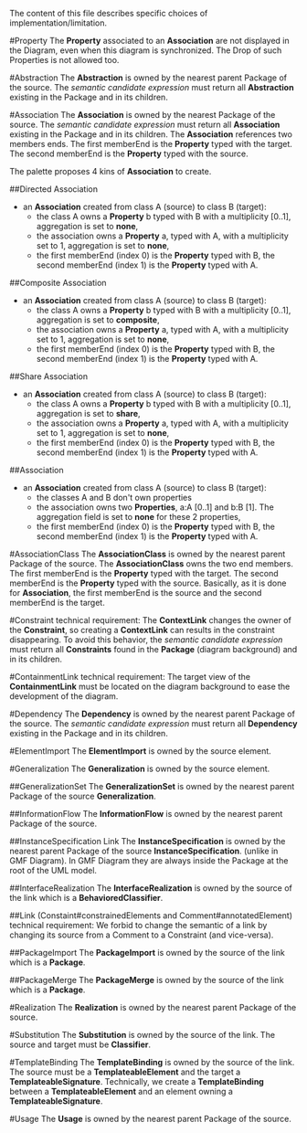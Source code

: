 The content of this file describes specific choices of implementation/limitation.

#Property
The **Property** associated to an **Association** are not displayed in the Diagram, even when this diagram is synchronized. 
The Drop of such Properties is not allowed too.


#Abstraction
The **Abstraction** is owned by the nearest parent Package of the source.
The *semantic candidate expression* must return all **Abstraction** existing in the Package and in its children.

#Association
The **Association** is owned by the nearest Package of the source.
The *semantic candidate expression* must return all **Association** existing in the Package and in its children. The **Association** references two members ends. 
The first memberEnd is the **Property** typed with the target. The second memberEnd is the **Property** typed with the source.

The palette proposes 4 kins of **Association** to create.

##Directed Association
- an **Association** created from class A (source) to class B (target):
	- the class A owns a **Property** b typed with B with a multiplicity [0..1], aggregation is set to **none**,
	- the association owns a **Property** a, typed with A, with a multiplicity set to 1, aggregation is set to **none**,
	- the first memberEnd (index 0) is the **Property** typed with B, the second memberEnd (index 1) is the **Property** typed with A.
	
##Composite Association
- an **Association** created from class A (source) to class B (target):
	- the class A owns a **Property** b typed with B with a multiplicity [0..1], aggregation is set to **composite**,
	- the association owns a **Property** a, typed with A, with a multiplicity set to 1, aggregation is set to **none**,
	- the first memberEnd (index 0) is the **Property** typed with B, the second memberEnd (index 1) is the **Property** typed with A.

##Share Association
- an **Association** created from class A (source) to class B (target):
	- the class A owns a **Property** b typed with B with a multiplicity [0..1], aggregation is set to **share**,
	- the association owns a **Property** a, typed with A, with a multiplicity set to 1, aggregation is set to **none**,
	- the first memberEnd (index 0) is the **Property** typed with B, the second memberEnd (index 1) is the **Property** typed with A.

##Association
- an **Association** created from class A (source) to class B (target):
	- the classes A and B don't own properties
	- the association owns two **Properties**, a:A [0..1] and b:B [1]. The aggregation field is set to **none** for these 2 properties,
	- the first memberEnd (index 0) is the **Property** typed with B, the second memberEnd (index 1) is the **Property** typed with A.
	
#AssociationClass
The **AssociationClass** is owned by the nearest parent Package of the source. The **AssociationClass** owns the two end members. 
The first memberEnd is the **Property** typed with the target. The second memberEnd is the **Property** typed with the source.
Basically, as it is done for **Association**, the first memberEnd is the source and the second memberEnd is the target.

#Constraint
technical requirement:
The **ContextLink** changes the owner of the **Constraint**, so creating a **ContextLink** can results in the constraint disappearing. To avoid this behavior, the *semantic candidate expression* must return all **Constraints** found in the **Package** (diagram background) and in its children.

#ContainmentLink
technical requirement: The target view of the **ContainmentLink** must be located on the diagram background to ease the development of the diagram.  

#Dependency
The **Dependency** is owned by the nearest parent Package of the source.
The *semantic candidate expression* must return all **Dependency** existing in the Package and in its children.

#ElementImport
The **ElementImport** is owned by the source element.

#Generalization
The **Generalization** is owned by the source element.

##GeneralizationSet
The **GeneralizationSet** is owned by the nearest parent Package of the source **Generalization**.

##InformationFlow
The **InformationFlow** is owned by the nearest parent Package of the source.

##InstanceSpecification Link
The **InstanceSpecification** is owned by the nearest parent Package of the source **InstanceSpecification**. (unlike in GMF Diagram). In GMF Diagram they are always inside the Package at the root of the UML model.

##InterfaceRealization
The **InterfaceRealization** is owned by the source of the link which is a **BehavioredClassifier**.

##Link (Constaint#constrainedElements and Comment#annotatedElement)
technical requirement: We forbid to change the semantic of a link by changing its source from a Comment to a Constraint (and vice-versa).

##PackageImport
The **PackageImport** is owned by the source of the link which is a **Package**.

##PackageMerge
The **PackageMerge** is owned by the source of the link which is a **Package**.

#Realization
The **Realization** is owned by the nearest parent Package of the source.

#Substitution
The **Substitution** is owned by the source of the link. The source and target must be **Classifier**.

#TemplateBinding
The **TemplateBinding** is owned by the source of the link. The source must be a **TemplateableElement** and the target a **TemplateableSignature**.
Technically, we create a **TemplateBinding** between a **TemplateableElement** and an element owning a **TemplateableSignature**.

#Usage
The **Usage** is owned by the nearest parent Package of the source.
